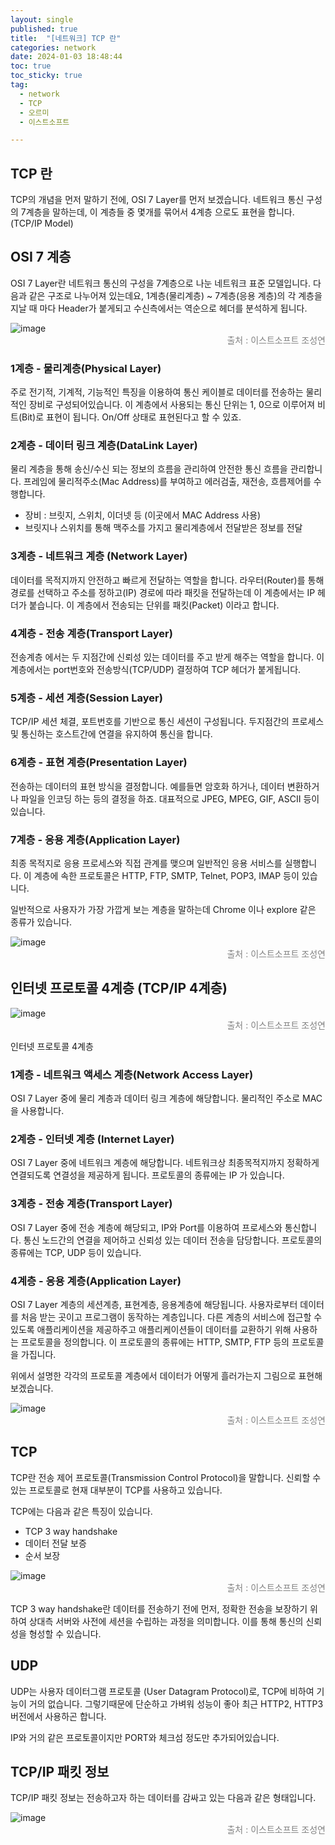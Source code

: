```yaml
---
layout: single
published: true
title:  "[네트워크] TCP 란"
categories: network
date: 2024-01-03 18:48:44
toc: true
toc_sticky: true
tag:   
  - network
  - TCP
  - 오르미
  - 이스트소프트

---
```


## TCP 란
TCP의 개념을 먼저 말하기 전에, OSI 7 Layer를 먼저 보겠습니다. 네트워크 통신 구성의 7계층을 말하는데, 이 계층들 중 몇개를 묶어서 4계층 으로도 표현을 합니다. (TCP/IP Model)

## OSI 7 계층

OSI 7 Layer란 네트워크 통신의 구성을 7계층으로 나눈 네트워크 표준 모델입니다. 다음과 같은 구조로 나누어져 있는데요, 1계층(물리계층) ~ 7계층(응용 계층)의 각 계층을 지날 때 마다 Header가 붙게되고 수신측에서는 역순으로 헤더를 분석하게 됩니다. 

![image](https://github.com/BaxDailyGit/BaxDailyGit/assets/99312529/36ac7d32-0330-4ab2-8f12-90133a27bf98)
<span style="color:gray; display: block; text-align: right;">출처 : 이스트소프트 조성연</span>

### 1계층 - 물리계층(Physical Layer)

주로 전기적, 기계적, 기능적인 특징을 이용하여 통신 케이블로 데이터를 전송하는 물리적인 장비로 구성되어있습니다. 이 계층에서 사용되는 통신 단위는 1, 0으로 이루어져 비트(Bit)로 표현이 됩니다. On/Off 상태로 표현된다고 할 수 있죠.

### 2계층 - 데이터 링크 계층(DataLink Layer)

물리 계층을 통해 송신/수신 되는 정보의 흐름을 관리하여 안전한 통신 흐름을 관리합니다. 프레임에 물리적주소(Mac Address)를 부여하고 에러검출, 재전송, 흐름제어를 수행합니다.

- 장비 : 브릿지, 스위치, 이더넷 등 (이곳에서 MAC Address 사용)
- 브릿지나 스위치를 통해 맥주소를 가지고 물리계층에서 전달받은 정보를 전달

### 3계층 - 네트워크 계층 (Network Layer)

데이터를 목적지까지 안전하고 빠르게 전달하는 역할을 합니다. 라우터(Router)를 통해 경로를 선택하고 주소를 정하고(IP) 경로에 따라 패킷을 전달하는데 이 계층에서는 IP 헤더가 붙습니다. 이 계층에서 전송되는 단위를 패킷(Packet) 이라고 합니다. 

### 4계층 - 전송 계층(Transport Layer)

전송계층 에서는 두 지점간에 신뢰성 있는 데이터를 주고 받게 해주는 역할을 합니다. 이 계층에서는 port번호와 전송방식(TCP/UDP) 결정하여 TCP 헤더가 붙게됩니다. 

### 5계층 - 세션 계층(Session Layer)

TCP/IP 세션 체결, 포트번호를 기반으로 통신 세션이 구성됩니다. 두지점간의 프로세스 및 통신하는 호스트간에 연결을 유지하여 통신을 합니다. 

### 6계층 - 표현 계층(Presentation Layer)

전송하는 데이터의 표현 방식을 결정합니다. 예를들면 암호화 하거나, 데이터 변환하거나 파일을 인코딩 하는 등의 결정을 하죠. 대표적으로 JPEG, MPEG, GIF, ASCII 등이 있습니다. 

### 7계층 - 응용 계층(Application Layer)

최종 목적지로 응용 프로세스와 직접 관계를 맺으며 일반적인 응용 서비스를 실행합니다. 이 계층에 속한 프로토콜은 HTTP, FTP, SMTP, Telnet, POP3, IMAP 등이 있습니다. 

일반적으로 사용자가 가장 가깝게 보는 계층을 말하는데 Chrome 이나 explore 같은 종류가 있습니다. 

![image](https://github.com/BaxDailyGit/BaxDailyGit/assets/99312529/d44c2848-1bd8-487e-acf8-8f4549a20377)
<span style="color:gray; display: block; text-align: right;">출처 : 이스트소프트 조성연</span>

## 인터넷 프로토콜 4계층 (TCP/IP 4계층)

![image](https://github.com/BaxDailyGit/BaxDailyGit/assets/99312529/6bd5798b-f558-419b-92b9-c6a91d201beb)
<span style="color:gray; display: block; text-align: right;">출처 : 이스트소프트 조성연</span>

인터넷 프로토콜 4계층 

### 1계층 - 네트워크 액세스 계층(Network Access Layer)

OSI 7 Layer 중에 물리 계층과 데이터 링크 계층에 해당합니다. 물리적인 주소로 MAC을 사용합니다. 

### 2계층 - 인터넷 계층 (Internet Layer)

OSI 7 Layer 중에 네트워크 계층에 해당합니다. 네트워크상 최종목적지까지 정확하게 연결되도록 연결성을 제공하게 됩니다. 프로토콜의 종류에는 IP 가 있습니다. 

### 3계층 - 전송 계층(Transport Layer)

OSI 7 Layer 중에 전송 계층에 해당되고, IP와 Port를 이용하여 프로세스와 통신합니다. 통신 노드간의 연결을 제어하고 신뢰성 있는 데이터 전송을 담당합니다. 프로토콜의 종류에는 TCP, UDP 등이 있습니다. 

### 4계층 - 응용 계층(Application Layer)

OSI 7 Layer 계층의 세션계층, 표현계층, 응용계층에 해당됩니다. 사용자로부터 데이터를 처음 받는 곳이고 프로그램이 동작하는 계층입니다. 다른 계층의 서비스에 접근할 수 있도록 애플리케이션을 제공하주고 애플리케이션들이 데이터를 교환하기 위해 사용하는 프로토콜을 정의합니다. 이 프로토콜의 종류에는 HTTP, SMTP, FTP 등의 프로토콜을 가집니다. 

위에서 설명한 각각의 프로토콜 계층에서 데이터가 어떻게 흘러가는지 그림으로 표현해보겠습니다.

![image](https://github.com/BaxDailyGit/BaxDailyGit/assets/99312529/4726fd07-49e1-4a94-b089-439cf8826b35)
<span style="color:gray; display: block; text-align: right;">출처 : 이스트소프트 조성연</span>

## TCP

TCP란 전송 제어 프로토콜(Transmission Control Protocol)을 말합니다. 신뢰할 수 있는 프로토콜로 현재 대부분이 TCP를 사용하고 있습니다. 

TCP에는 다음과 같은 특징이 있습니다. 

- TCP 3 way handshake
- 데이터 전달 보증
- 순서 보장

![image](https://github.com/BaxDailyGit/BaxDailyGit/assets/99312529/fdb82d7c-74b6-4148-8946-99f731889d65)
<span style="color:gray; display: block; text-align: right;">출처 : 이스트소프트 조성연</span>

TCP 3 way handshake란 데이터를 전송하기 전에 먼저, 정확한 전송을 보장하기 위하여 상대측 서버와 사전에 세션을 수립하는 과정을 의미합니다. 이를 통해 통신의 신뢰성을 형성할 수 있습니다. 

## UDP

UDP는 사용자 데이터그램 프로토콜 (User Datagram Protocol)로, TCP에 비하여 기능이 거의 없습니다. 그렇기때문에 단순하고 가벼워 성능이 좋아 최근 HTTP2, HTTP3 버전에서 사용하곤 합니다. 

IP와 거의 같은 프로토콜이지만 PORT와 체크섬 정도만 추가되어있습니다. 

## TCP/IP 패킷 정보

TCP/IP 패킷 정보는 전송하고자 하는 데이터를 감싸고 있는 다음과 같은 형태입니다. 

![image](https://github.com/BaxDailyGit/BaxDailyGit/assets/99312529/6104ddd8-37a1-48a5-9033-0313ed2b86ed)
<span style="color:gray; display: block; text-align: right;">출처 : 이스트소프트 조성연</span>
